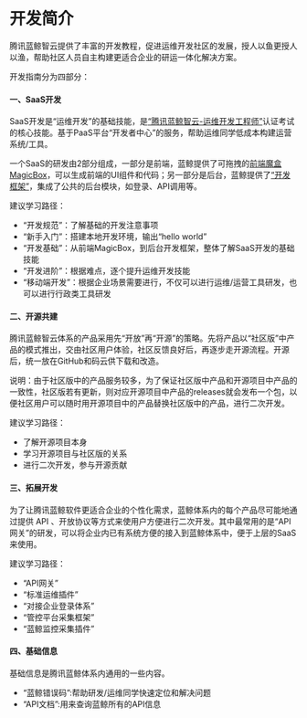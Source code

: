# 开发简介

腾讯蓝鲸智云提供了丰富的开发教程，促进运维开发社区的发展，授人以鱼更授人以渔，帮助社区人员自主构建更适合企业的研运一体化解决方案。

开发指南分为四部分：

#### 一、SaaS开发
SaaS开发是“运维开发”的基础技能，是[“腾讯蓝鲸智云-运维开发工程师”](https://bk.tencent.com/training_exam/)认证考试的核心技能。基于PaaS平台“开发者中心”的服务，帮助运维同学低成本构建运营系统/工具。

一个SaaS的研发由2部分组成，一部分是前端，蓝鲸提供了可拖拽的[前端魔盒MagicBox](https://magicbox.bk.tencent.com/)，可以生成前端的UI组件和代码；另一部分是后台，蓝鲸提供了[“开发框架”](5.1/开发指南/SaaS开发/开发基础/framework2.md)，集成了公共的后台模块，如登录、API调用等。

建议学习路径：
-  “开发规范”：了解基础的开发注意事项
-  “新手入门”：搭建本地开发环境，输出“hello world”
-  “开发基础”：从前端MagicBox，到后台开发框架，整体了解SaaS开发的基础技能
-  “开发进阶”：根据难点，逐个提升运维开发技能
-  “移动端开发”：根据企业场景需要进行，不仅可以进行运维/运营工具研发，也可以进行行政类工具研发

#### 二、开源共建
腾讯蓝鲸智云体系的产品采用先“开放”再“开源”的策略。先将产品以“社区版”中产品的模式推出，交由社区用户体验，社区反馈良好后，再逐步走开源流程。开源后，统一放在GitHub和码云供下载和改造。

说明：由于社区版中的产品服务较多，为了保证社区版中产品和开源项目中产品的一致性，社区版若有更新，则对应开源项目中产品的releases就会发布一个包，以便社区用户可以随时用开源项目中的产品替换社区版中的产品，进行二次开发。

建议学习路径：
- 了解开源项目本身
- 学习开源项目与社区版的关系
- 进行二次开发，参与开源贡献


#### 三、拓展开发
为了让腾讯蓝鲸软件更适合企业的个性化需求，蓝鲸体系内的每个产品尽可能地通过提供 API 、开放协议等方式来使用户方便进行二次开发。其中最常用的是“API网关”的研发，可以将企业内已有系统方便的接入到蓝鲸体系中，便于上层的SaaS来使用。

建议学习路径：
- “API网关”
- “标准运维插件”
- “对接企业登录体系”
- “管控平台采集框架”
- “蓝鲸监控采集插件”


#### 四、基础信息
基础信息是腾讯蓝鲸体系内通用的一些内容。
- “蓝鲸错误码”:帮助研发/运维同学快速定位和解决问题
- “API文档”:用来查询蓝鲸所有的API信息
